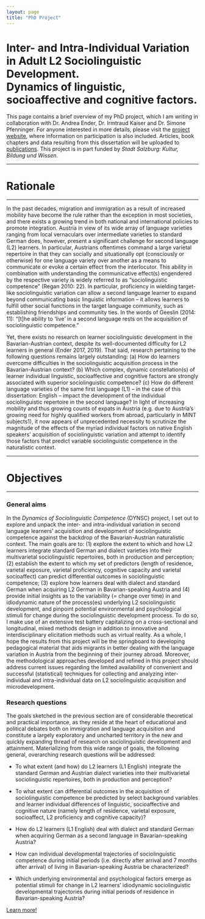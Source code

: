 ```yaml
---
layout: page
title: "PhD Project"
---
```


# Inter- and Intra-Individual Variation in Adult L2 Sociolinguistic Development. <br> Dynamics of linguistic, socioaffective and cognitive factors.

This page contains a brief overview of my PhD project, which I am writing in collaboration with Dr. Andrea Ender, Dr. Irmtraud Kaiser and Dr. Simone Pfenninger. For anyone interested in more details, please visit the [project website](https://masonawirtz.wixsite.com/dynsc), where information on participation is also included. Articles, book chapters and data resulting from this dissertation will be uploaded to [publications](https://masonwirtz.github.io/Publications/). This project is in part funded by *Stadt Salzburg: Kultur, Bildung und Wissen*.

-----------
# Rationale
-----------

In the past decades, migration and immigration as a result of increased mobility have become the rule rather than the exception in most societies, and there exists a growing trend in both national and international policies to promote integration. Austria in view of its wide array of language varieties ranging from local vernaculars over intermediate varieties to standard German does, however, present a significant challenge for second language (L2) learners. In particular, Austrians oftentimes command a large varietal repertoire in that they can socially and situationally opt (consciously or otherwise) for one language variety over another as a means to communicate or evoke a certain effect from the interlocutor. This ability in combination with understanding the communicative effect(s) engendered by the respective variety is widely referred to as “sociolinguistic competence” (Regan 2010: 22). In particular, proficiency in wielding target-like sociolinguistic variation can allow a second language learner to expand beyond communicating basic linguistic information – it allows learners to fulfill other social functions in the target language community, such as establishing friendships and community ties. In the words of Geeslin (2014: 11): “[t]he ability to ‘live’ in a second language rests on the acquisition of sociolinguistic competence.”

Yet, there exists no research on learner sociolinguistic development in the Bavarian-Austrian context, despite its well-documented difficulty for L2 learners in general (Ender 2017, 2019). That said, research pertaining to the following questions remains largely outstanding: (a) How do learners overcome difficulties in the sociolinguistic acquisition process in the Bavarian-Austrian context? (b) Which complex, dynamic constellation(s) of learner individual linguistic, socioaffective and cognitive factors are strongly associated with superior sociolinguistic competence? (c) How do different language varieties of the same first language (L1) – in the case of this dissertation: English – impact the development of the individual sociolinguistic repertoire in the second language? In light of increasing mobility and thus growing counts of expats in Austria (e.g. due to Austria’s growing need for highly qualified workers from abroad, particularly in MINT subjects1), it now appears of unprecedented necessity to scrutinize the magnitude of the effects of the myriad individual factors on native English speakers’ acquisition of sociolinguistic variation and attempt to identify those factors that predict variable sociolinguistic competence in the naturalistic context.

-----------
# Objectives
-----------

### General aims

In the *Dynamics of Sociolinguistic Competence* (DYNSC) project, I set out to explore and unpack the inter- and intra-individual variation in second language learners’ acquisition and development of sociolinguistic competence against the backdrop of the Bavarian-Austrian naturalistic context. The main goals are to: (1) explore the extent to which and how L2 learners integrate standard German and dialect varieties into their multivarietal sociolinguistic repertoires, both in production and perception; (2) establish the extent to which my set of predictors (length of residence, varietal exposure, varietal proficiency, cognitive capacity and varietal socioaffect) can predict differential outcomes in sociolinguistic competence; (3) explore how learners deal with dialect and standard German when acquiring L2 German in Bavarian-speaking Austria and (4) provide initial insights as to the variability (= change over time) in and idiodynamic nature of the process(es) underlying L2 sociolinguistic development, and pinpoint potential environmental and psychological stimuli for change during the sociolinguistic development process. To do so, I make use of an extensive test battery capitalizing on a cross-sectional and longitudinal, mixed methods design in addition to innovative and interdisciplinary elicitation methods such as virtual reality. As a whole, I hope the results from this project will be the springboard to developing pedagogical material that aids migrants in better dealing with the language variation in Austria from the beginning of their journey abroad. Moreover, the methodological approaches developed and refined in this project should address current issues regarding the limited availability of convenient and successful (statistical) techniques for collecting and analyzing inter-individual and intra-individual data on L2 sociolinguistic acquisition and microdevelopment.

### Research questions

The goals sketched in the previous section are of considerable theoretical and practical importance, as they reside at the heart of educational and political debates both on immigration and language acquisition and constitute a largely exploratory and uncharted territory in the new and quickly expanding thread of research on sociolinguistic development and attainment. Materializing from this wide range of goals, the following general, overarching research questions will be addressed:

- To what extent (and how) do L2 learners (L1 English) integrate the standard German and Austrian dialect varieties into their multivarietal sociolinguistic repertoires, both in production and perception?

- To what extent can differential outcomes in the acquisition of sociolinguistic competence be predicted by select background variables and learner individual differences of linguistic, socioaffective and cognitive nature (namely length of residence, varietal exposure, socioaffect, L2 proficiency and cognitive capacity)?

- How do L2 learners (L1 English) deal with dialect and standard German when acquiring German as a second language in Bavarian-speaking Austria?

- How can individual developmental trajectories of sociolinguistic competence during initial periods (i.e. directly after arrival and 7 months after arrival) of living in Bavarian-speaking Austria be characterized?

- Which underlying environmental and psychological factors emerge as potential stimuli for change in L2 learners’ idiodynamic sociolinguistic developmental trajectories during initial periods of residence in Bavarian-speaking Austria?

[Learn more!](https://masonawirtz.wixsite.com/dynsc)
